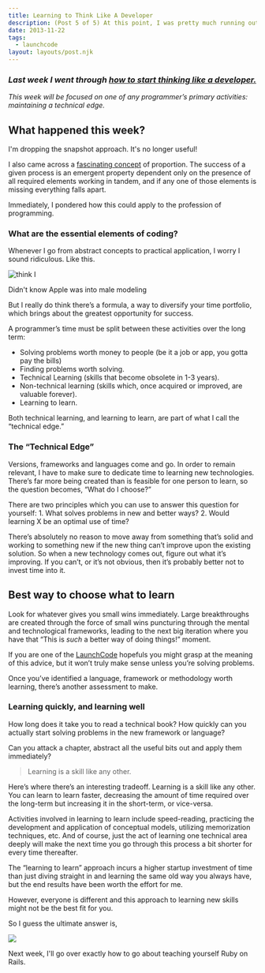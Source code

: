 ```yaml
---
title: Learning to Think Like A Developer
description: (Post 5 of 5) At this point, I was pretty much running out of things to write about. I still chuckle at the horrible Zoolander joke I made, though.
date: 2013-11-22
tags:
  - launchcode
layout: layouts/post.njk
---
```


### _Last week I went through_ [_how to start thinking like a developer._](/posts/lc4/)

_This week will be focused on one of any programmer’s primary activities: maintaining a technical edge._

## What happened this week?

I'm dropping the snapshot approach. It's no longer useful!

I also came across a [fascinating concept](http://jasonlefkowitz.net/2013/03/how-winners-win-john-boyd-and-the-four-qualities-of-victorious-organizations/) of proportion. The success of a given process is an emergent property dependent only on the presence of all required elements working in tandem, and if any one of those elements is missing everything falls apart.

Immediately, I pondered how this could apply to the profession of programming.

### What are the essential elements of coding?

Whenever I go from abstract concepts to practical application, I worry I sound ridiculous. Like this.

![think I](http://i.imgur.com/ZQn8jsB.jpg)

Didn't know Apple was into male modeling

But I really do think there’s a formula, a way to diversify your time portfolio, which brings about the greatest opportunity for success.

A programmer’s time must be split between these activities over the long term:

- Solving problems worth money to people (be it a job or app, you gotta pay the bills)
- Finding problems worth solving.
- Technical Learning (skills that become obsolete in 1-3 years).
- Non-technical learning (skills which, once acquired or improved, are valuable forever).
- Learning to learn.

Both technical learning, and learning to learn, are part of what I call the “technical edge.”

### The “Technical Edge”

Versions, frameworks and languages come and go. In order to remain relevant, I have to make sure to dedicate time to learning new technologies. There’s far more being created than is feasible for one person to learn, so the question becomes, “What do I choose?”

There are two principles which you can use to answer this question for yourself: 1. What solves problems in new and better ways? 2. Would learning X be an optimal use of time?

There’s absolutely no reason to move away from something that’s solid and working to something new if the new thing can’t improve upon the existing solution. So when a new technology comes out, figure out what it’s improving. If you can’t, or it’s not obvious, then it’s probably better not to invest time into it.

## Best way to choose what to learn

Look for whatever gives you small wins immediately. Large breakthroughs are created through the force of small wins puncturing through the mental and technological frameworks, leading to the next big iteration where you have that “This is _such_ a better way of doing things!” moment.

If you are one of the [LaunchCode](http://launchcodestl.com) hopefuls you might grasp at the meaning of this advice, but it won’t truly make sense unless you’re solving problems.

Once you’ve identified a language, framework or methodology worth learning, there’s another assessment to make.

### Learning quickly, and learning well

How long does it take you to read a technical book? How quickly can you actually start solving problems in the new framework or language?

Can you attack a chapter, abstract all the useful bits out and apply them immediately?

> Learning is a skill like any other.

Here’s where there’s an interesting tradeoff. Learning is a skill like any other. You can learn to learn faster, decreasing the amount of time required over the long-term but increasing it in the short-term, or vice-versa.

Activities involved in learning to learn include speed-reading, practicing the development and application of conceptual models, utilizing memorization techniques, etc. And of course, just the act of learning one technical area deeply will make the next time you go through this process a bit shorter for every time thereafter.

The “learning to learn” approach incurs a higher startup investment of time than just diving straight in and learning the same old way you always have, but the end results have been worth the effort for me.

However, everyone is different and this approach to learning new skills might not be the best fit for you.

So I guess the ultimate answer is,

![](http://i.imgur.com/oWNUurh.jpg)

Next week, I'll go over exactly how to go about teaching yourself Ruby on Rails.
